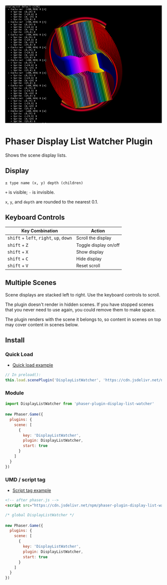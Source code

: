 ![Preview](preview.png)

Phaser Display List Watcher Plugin
==================================

Shows the scene display lists.

Display
-------

    ± type name (x, y) depth (children) 

`+` is visible; `-` is invisible.

`x`, `y`, and `depth` are rounded to the nearest 0.1.

Keyboard Controls
-----------------

| Key Combination                          | Action                  |
|------------------------------------------|-------------------------|
| <kbd>shift</kbd> + <kbd>left</kbd>, <kbd>right</kbd>, <kbd>up</kbd>, <kbd>down</kbd> | Scroll the display      |
| <kbd>shift</kbd> + <kbd>Z</kbd>          | Toggle display on/off   |
| <kbd>shift</kbd> + <kbd>X</kbd>          | Show display            |
| <kbd>shift</kbd> + <kbd>C</kbd>          | Hide display            |
| <kbd>shift</kbd> + <kbd>V</kbd>          | Reset scroll            |

Multiple Scenes
---------------

Scene displays are stacked left to right. Use the keyboard controls to scroll.

The plugin doesn't render in hidden scenes. If you have stopped scenes that you never need to use again, you could remove them to make space.

The plugin renders with the scene it belongs to, so content in scenes on top may cover content in scenes below.

Install
-------

### Quick Load

- [Quick load example](https://phaser.io/sandbox/W8VM9ZYG)

```js
// In preload():
this.load.scenePlugin('DisplayListWatcher', 'https://cdn.jsdelivr.net/npm/phaser-plugin-display-list-watcher@1.0.0')
```

### Module

```js
import DisplayListWatcher from 'phaser-plugin-display-list-watcher'

new Phaser.Game({
  plugins: {
    scene: [
      {
        key: 'DisplayListWatcher',
        plugin: DisplayListWatcher,
        start: true
      }
    ]
  }
})
```

### UMD / script tag

- [Script tag example](https://codepen.io/samme/pen/EaYmBwp)

```html
<!-- after phaser.js -->
<script src="https://cdn.jsdelivr.net/npm/phaser-plugin-display-list-watcher@1.0.0"></script>
```

```js
/* global DisplayListWatcher */

new Phaser.Game({
  plugins: {
    scene: [
      {
        key: 'DisplayListWatcher',
        plugin: DisplayListWatcher,
        start: true
      }
    ]
  }
})
```
